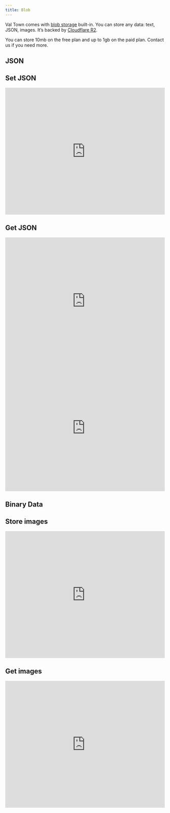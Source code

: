 ```yaml
---
title: Blob
---
```


Val Town comes with
[blob storage](https://www.cloudflare.com/en-gb/learning/cloud/what-is-blob-storage/)
built-in. You can store any data: text, JSON, images. It’s backed by
[Cloudflare R2](https://developers.cloudflare.com/r2).

You can store 10mb on the free plan and up to 1gb on the paid plan. Contact us
if you need more.

## JSON

## Set JSON

<div class="not-content">
  <iframe src="https://www.val.town/embed/andreterron/exampleSetBlobJson" width="100%" frameborder="no" style="height: 400px;">
    &#x20;
  </iframe>
</div>

## Get JSON

<div class="not-content">
  <iframe src="https://www.val.town/embed/andreterron/exampleGetBlobJson" width="100%" frameborder="no" style="height: 400px;">
    &#x20;
  </iframe>
</div>

<div class="not-content">
  <iframe src="https://www.val.town/embed/std/docsBlobCounterDemo" width="100%" frameborder="no" style="height: 400px;">
    &#x20;
  </iframe>
</div>

## Binary Data

## Store images

<div class="not-content">
  <iframe src="https://www.val.town/embed/andreterron/blobSavePictureExample" width="100%" frameborder="no" style="height: 400px;">
    &#x20;
  </iframe>
</div>

## Get images

<div class="not-content">
  <iframe src="https://www.val.town/embed/andreterron/blobReadPictureExample" width="100%" frameborder="no" style="height: 400px;">
    &#x20;
  </iframe>
</div>
